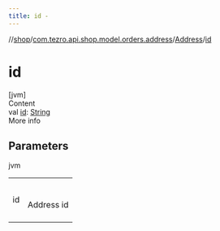 ```yaml
---
title: id -
---
```

//[shop](../../../index.md)/[com.tezro.api.shop.model.orders.address](../index.md)/[Address](index.md)/[id](id.md)



# id  
[jvm]  
Content  
val [id](id.md): [String](https://kotlinlang.org/api/latest/jvm/stdlib/kotlin/-string/index.html)  
More info  


## Parameters  
  
jvm  
  
| | |
|---|---|
| <a name="com.tezro.api.shop.model.orders.address/Address/id/#/PointingToDeclaration/"></a>id| <a name="com.tezro.api.shop.model.orders.address/Address/id/#/PointingToDeclaration/"></a><br><br>Address id<br><br>|
  
  



